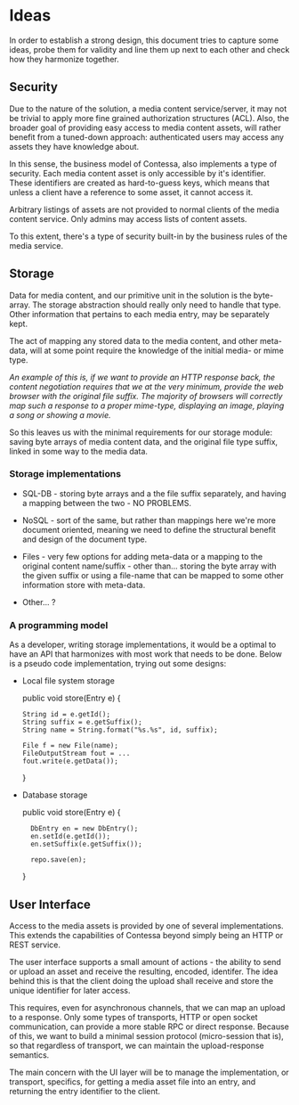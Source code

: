 Ideas
=====

In order to establish a strong design, this document tries to capture some
ideas, probe them for validity and line them up next to each other and check
how they harmonize together.

Security
--------
Due to the nature of the solution, a media content service/server, it may not
be trivial to apply more fine grained authorization structures (ACL). Also, the
broader goal of providing easy access to media content assets, will rather
benefit from a tuned-down approach: authenticated users may access any assets
they have knowledge about.

In this sense, the business model of Contessa, also implements a type of
security. Each media content asset is only accessible by it's identifier. These
identifiers are created as hard-to-guess keys, which means that unless a client
have a reference to some asset, it cannot access it.

Arbitrary listings of assets are not provided to normal clients of the media
content service. Only admins may access lists of content assets.

To this extent, there's a type of security built-in by the business rules of
the media service.

Storage
-------

Data for media content, and our primitive unit in the solution is the byte-
array. The storage abstraction should really only need to handle that type.
Other information that pertains to each media entry, may be separately kept.

The act of mapping any stored data to the media content, and other meta-data,
will at some point require the knowledge of the initial media- or mime type.

_An example of this is, if we want to provide an HTTP response back, the
content negotiation requires that we at the very minimum, provide the web
browser with the original file suffix. The majority of browsers will correctly
map such a response to a proper mime-type, displaying an image, playing a song
or showing a movie._

So this leaves us with the minimal requirements for our storage module: saving
byte arrays of media content data, and the original file type suffix, linked in
some way to the media data.

### Storage implementations

* SQL-DB - storing byte arrays and a the file suffix separately, and having
  a mapping between the two - NO PROBLEMS.

* NoSQL - sort of the same, but rather than mappings here we're more document
  oriented, meaning we need to define the structural benefit and design of the
  document type.

* Files - very few options for adding meta-data or a mapping to the original
  content name/suffix - other than... storing the byte array with the given
  suffix or using a file-name that can be mapped to some other information
  store with meta-data.

* Other... ?

### A programming model

As a developer, writing storage implementations, it would be a optimal to have
an API that harmonizes with most work that needs to be done. Below is a pseudo
code implementation, trying out some designs:

* Local file system storage

    public void store(Entry e) {

      String id = e.getId();
      String suffix = e.getSuffix();
      String name = String.format("%s.%s", id, suffix);

      File f = new File(name);
      FileOutputStream fout = ...
      fout.write(e.getData());

    }

* Database storage

    public void store(Entry e) {

        DbEntry en = new DbEntry();
        en.setId(e.getId());
        en.setSuffix(e.getSuffix());

        repo.save(en);
    }

User Interface
--------------

Access to the media assets is provided by one of several implementations. This
extends the capabilities of Contessa beyond simply being an HTTP or REST
service.

The user interface supports a small amount of actions - the ability to send or
upload an asset and receive the resulting, encoded, identifer. The idea behind
this is that the client doing the upload shall receive and store the unique
identifier for later access.

This requires, even for asynchronous channels, that we can map an upload to a
response. Only some types of transports, HTTP or open socket communication, can
provide a more stable RPC or direct response. Because of this, we want to build
a minimal session protocol (micro-session that is), so that regardless of
transport, we can maintain the upload-response semantics.

The main concern with the UI layer will be to manage the implementation, or
transport, specifics, for getting a media asset file into an entry, and
returning the entry identifier to the client.
